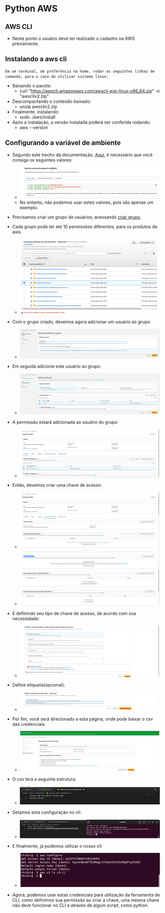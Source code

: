 # Python AWS

## AWS CLI
- Neste ponto o usuário deve ter realizado o cadastro na AWS previamente.

## Instalando a aws cli
`Em um terminal, de preferência na home, rodar as seguintes linhas de comando, para o caso de utilizar sistema linux:`
- Baixando o pacote:
    - curl "https://awscli.amazonaws.com/awscli-exe-linux-x86_64.zip" -o "awscliv2.zip"
- Descompactando o conteúdo baixado:
    - unzip awscliv2.zip
- Finalmente, instalando:
    - sudo ./aws/install
- Após a instalação, a versão instalada poderá ser conferida rodando:
    - aws --version

## Configurando a variável de ambiente
- Segundo este trecho da documentação, [Aqui](https://docs.aws.amazon.com/cli/latest/userguide/cli-configure-envvars.html), é necessário que você consiga os seguintes valores:
    - ![Valores](images/variaveis_exemplo.png)
    - No entanto, não podemos usar estes valores, pois são apenas um exemplo.

- Precisamos criar um grupo de usuários, acessando [criar grupo](https://us-east-1.console.aws.amazon.com/iamv2/home?region=us-east-2#/groups/create).

- Cada grupo pode ter até 10 permissões diferentes, para os produtos da aws.
    - ![permissões](images/permissoes.png)

- Com o grupo criado, devemos agora adicionar um usuário ao grupo:
    - ![criando usuário](images/criando_usuario.png)

- Em seguida adicione este usuário ao grupo:
    - ![adicionando usuário ao grupo](images/adicionando_usuario_ao_grupo.png)

- A permissão estará adicionada ao usuário do grupo:
    - ![adicionando permissão ao usuário](images/adicionando_permissao_ao_usuario.png)

- Então, devemos criar uma chave de acesso:
    - ![criando chave de acesso1](images/credenciais_de_seguranca_1.png)
    - ![criando chave de acesso2](images/credenciais_de_seguranca_2.png)

- E definindo seu tipo de chave de acesso, de acordo com sua necessidade:
    - ![tipo de chave de acesso](images/tipo_de_chave_de_acesso.png)

- Define etiqueta(opcional):
    - ![etiqueta](images/define_etiqueta.png)

- Por fim, você será direcionado a esta página, onde pode baixar o csv das credenciais:
    - ![direcionado](images/direcionado.png)

- O csv terá a seguinte estrutura:
    - ![csv](images/csv_das_chaves.png)

- Setamos esta configuração no cli:
    - ![configurando cli](images/definindo_no_cli.png)

- E finalmente, já podemos utilizar o nosso cli:
    - ![cli funcionando](images/funcionando.png)

- Agora, podemos usar estas credenciais para utilização da ferramenta de CLI, como definimos sua permissão ao criar a chave, uma mesma chave não deve funcionar no CLI e através de algum script, como python.
